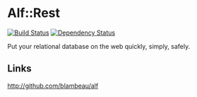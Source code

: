 # Alf::Rest

[![Build Status](https://secure.travis-ci.org/blambeau/alf-rest.png)](http://travis-ci.org/blambeau/alf-rest)
[![Dependency Status](https://gemnasium.com/blambeau/alf-rest.png)](https://gemnasium.com/blambeau/alf-rest)

Put your relational database on the web quickly, simply, safely.

## Links

http://github.com/blambeau/alf
